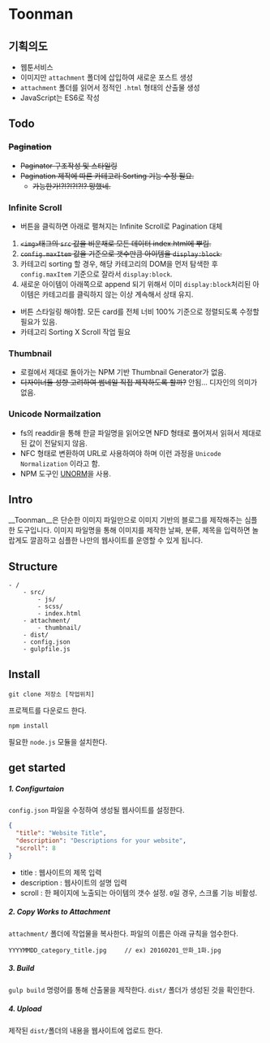 # Toonman

## 기획의도

* 웹툰서비스
* 이미지만 `attachment` 폴더에 삽입하여 새로운 포스트 생성
* `attachment` 폴더를 읽어서 정적인 `.html` 형태의 산출물 생성
* JavaScript는 ES6로 작성

## Todo

### ~~Pagination~~
* ~~Paginator 구조작성 및 스타일링~~
* ~~Pagination 제작에 따른 카테고리 Sorting 기능 수정 필요.~~ 
    * ~~가능한가!?!?!?!?!? 망했네.~~

### Infinite Scroll
* 버튼을 클릭하면 아래로 펼쳐지는 Infinite Scroll로 Pagination 대체

1. ~~`<img>`태그의 `src` 값을 비운채로 모든 데이터 index.html에 뿌림.~~
2. ~~`config.maxItem` 값을 기준으로 갯수만큼 아이템을 `display:block`.~~
3. 카테고리 sorting 할 경우, 해당 카테고리의 DOM을 먼저 탐색한 후 `config.maxItem` 기준으로 잘라서 `display:block`.
4. 새로운 아이템이 아래쪽으로 append 되기 위해서 이미 `display:block`처리된 아이템은 카테고리를 클릭하지 않는 이상 계속해서 상태 유지.

* 버튼 스타일링 해야함. 모든 card를 전체 너비 100% 기준으로 정렬되도록 수정할 필요가 있음.
* 카테고리 Sorting X Scroll 작업 필요

### Thumbnail
* 로컬에서 제대로 돌아가는 NPM 기반 Thumbnail Generator가 없음.
* ~~디자이너들 성향 고려하여 썸네일 직접 제작하도록 할까?~~ 안됨... 디자인의 의미가 없음.

### Unicode Normailzation
* fs의 readdir을 통해 한글 파일명을 읽어오면 NFD 형태로 풀어져서 읽혀서 제대로된 값이 전달되지 않음.
* NFC 형태로 변환하여 URL로 사용하여야 하며 이런 과정을 `Unicode Normalization` 이라고 함.
* NPM 도구인 [UNORM](https://github.com/walling/unorm)을 사용. 

## Intro

__Toonman__은 단순한 이미지 파일만으로 이미지 기반의 블로그를 제작해주는 심플한 도구입니다.
이미지 파일명을 통해 이미지를 제작한 날짜, 분류, 제목을 입력하면 놀랍게도 깔끔하고 심플한 나만의 웹사이트를 운영할 수 있게 됩니다.

## Structure

```
- /  
    - src/
        - js/
        - scss/
        - index.html
    - attachment/
        - thumbnail/
    - dist/             
    - config.json
    - gulpfile.js
```

## Install

    git clone 저장소 [작업위치]
    
프로젝트를 다운로드 한다.

    npm install
    
필요한 `node.js` 모듈을 설치한다.

## get started

##### 1. Configurtaion

`config.json` 파일을 수정하여 생성될 웹사이트를 설정한다.

```json
{
  "title": "Website Title",
  "description": "Descriptions for your website",
  "scroll": 8
}
```
- title : 웹사이트의 제목 입력
- description : 웹사이트의 설명 입력
- scroll : 한 페이지에 노출되는 아이템의 갯수 설정. `0`일 경우, 스크롤 기능 비활성.

##### 2. Copy Works to Attachment

`attachment/` 폴더에 작업물을 복사한다.
파일의 이름은 아래 규칙을 엄수한다.

```
YYYYMMDD_category_title.jpg     // ex) 20160201_만화_1화.jpg
```
 
##### 3. Build

`gulp build` 명령어를 통해 산출물을 제작한다.
`dist/` 폴더가 생성된 것을 확인한다.

##### 4. Upload

제작된 `dist/`폴더의 내용을 웹사이트에 업로드 한다.